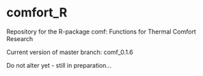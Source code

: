 # comfort_R
Repository for the R-package comf: Functions for Thermal Comfort Research

Current version of master branch: comf_0.1.6

Do not alter yet - still in preparation...

